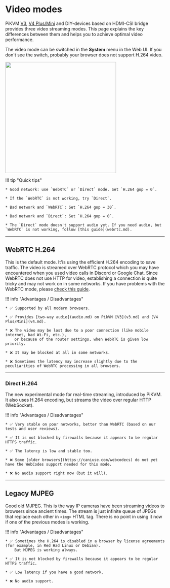# Video modes

PiKVM [V3](v3.md), [V4 Plus/Mini](v4.md) and DIY-devices based on HDMI-CSI bridge provides three video streaming modes.
This page explains the key differences between them and helps you to achieve optimal video performance.

The video mode can be switched in the **System** menu in the Web UI.
If you don't see the switch, probably your browser does not support H.264 video.


<img src="menu.png" width="350" />

!!! tip "Quick tips"

    * Good network: use `WebRTC` or `Direct` mode. Set `H.264 gop = 0`.

    * If the `WebRTC` is not working, try `Direct`.

    * Bad network and `WebRTC`: Set `H.264 gop = 30`.

    * Bad network and `Direct`: Set `H.264 gop = 0`.

    * The `Direct` mode doesn't support audio yet. If you need audio, but `WebRTC` is not working, follow [this guide](webrtc.md).


-----
## WebRTC H.264

This is the default mode. It'is using the efficient H.264 encoding to save traffic.
The video is streamed over WebRTC protocol which you may have encountered when you used video calls in Discord or Google Chat.
Since WebRTC does not use HTTP for video, establishing a connection is quite tricky and may not work on in some networks.
If you have problems with the WebRTC mode, please [check this guide](webrtc.md).

!!! info "Advantages / Disadvantages"

    * ✅ Supported by all modern browsers.

    * ✅ Provides [two-way audio](audio.md) on PikVM [V3](v3.md) and [V4 Plus/Mini](v4.md).

    * ❌ The video may be lost due to a poor connection (like mobile internet, bad Wi-Fi, etc.),
        or because of the router settings, when WebRTC is given low priority.

    * ❌ It may be blocked at all in some networks.

    * ❌ Sometimes the latency may increase slightly due to the peculiarities of WebRTC processing in all browsers.


-----
### Direct H.264

The new experimental mode for real-time streaming, introduced by PiKVM.
It also uses H.264 encoding, but streams the video over regular HTTP (WebSocket).

!!! info "Advantages / Disadvantages"

    * ✅ Very stable on poor networks, better than WebRTC (based on our tests and user reviews).

    * ✅ It is not blocked by firewalls because it appears to be regular HTTPS traffic.

    * ✅ The latency is low and stable too.

    * ❌ Some [older browsers](https://caniuse.com/webcodecs) do not yet have the WebCodes support needed for this mode.

    * ❌ No audio support right now (but it will).


-----
## Legacy MJPEG

Good old MJPEG. This is the way IP cameras have been streaming videos to browsers since ancient times.
The stream is just infinite queue of JPEGs that replace each other in `<img>` HTML tag.
There is no point in using it now if one of the previous modes is working.

!!! info "Advantages / Disadvantages"

    * ✅ Sometimes the H.264 is disabled in a browser by license agreements (for example, in Red Had Linux or Debian).
        But MJPEG is working always.

    * ✅ It is not blocked by firewalls because it appears to be regular HTTPS traffic.

    * ✅ Low latency if you have a good network.

    * ❌ No audio support.
